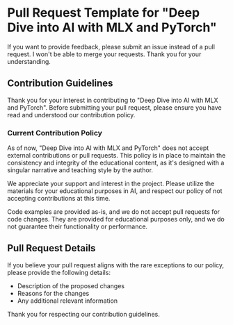# Pull Request Template for "Deep Dive into AI with MLX and PyTorch"

If you want to provide feedback, please submit an issue instead of a pull request. I won't be able to merge your requests. Thank you for your understanding.

## Contribution Guidelines

Thank you for your interest in contributing to "Deep Dive into AI with MLX and PyTorch". Before submitting your pull request, please ensure you have read and understood our contribution policy.

### Current Contribution Policy

As of now, "Deep Dive into AI with MLX and PyTorch" does not accept external contributions or pull requests. This policy is in place to maintain the consistency and integrity of the educational content, as it's designed with a singular narrative and teaching style by the author.

We appreciate your support and interest in the project. Please utilize the materials for your educational purposes in AI, and respect our policy of not accepting contributions at this time.

Code examples are provided as-is, and we do not accept pull requests for code changes. They are provided for educational purposes only, and we do not guarantee their functionality or performance.

## Pull Request Details

If you believe your pull request aligns with the rare exceptions to our policy, please provide the following details:
- Description of the proposed changes
- Reasons for the changes
- Any additional relevant information

Thank you for respecting our contribution guidelines.
